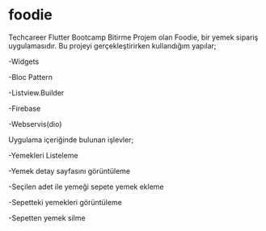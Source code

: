 # foodie

Techcareer Flutter Bootcamp Bitirme Projem olan Foodie, bir yemek sipariş uygulamasıdır. Bu projeyi gerçekleştirirken kullandığım yapılar;  

-Widgets

-Bloc Pattern   

-Listview.Builder  

-Firebase 

-Webservis(dio)    

Uygulama içeriğinde bulunan işlevler;   

-Yemekleri Listeleme   

-Yemek detay sayfasını görüntüleme  

-Seçilen adet ile yemeği sepete yemek ekleme 

-Sepetteki yemekleri görüntüleme  

-Sepetten yemek silme   




